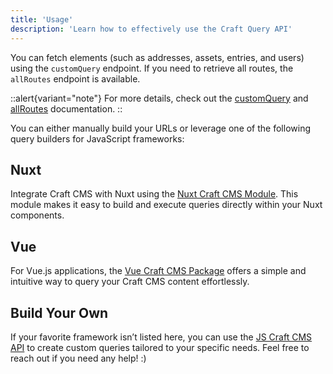 ```yaml
---
title: 'Usage'
description: 'Learn how to effectively use the Craft Query API'
---
```


You can fetch elements (such as addresses, assets, entries, and users) using the `customQuery` endpoint. If you need to retrieve all routes, the `allRoutes` endpoint is available.

::alert{variant="note"}
  For more details, check out the [customQuery](/libraries/craft-query-api/endpoints/custom-query) and [allRoutes](/libraries/craft-query-api/endpoints/all-routes) documentation.
::

You can either manually build your URLs or leverage one of the following query builders for JavaScript frameworks:

## Nuxt

Integrate Craft CMS with Nuxt using the [Nuxt Craft CMS Module](/libraries/nuxt-craftcms). This module makes it easy to build and execute queries directly within your Nuxt components.

## Vue

For Vue.js applications, the [Vue Craft CMS Package](/libraries/vue-craftcms) offers a simple and intuitive way to query your Craft CMS content effortlessly.

## Build Your Own

If your favorite framework isn’t listed here, you can use the [JS Craft CMS API](/libraries/js-craftcms-api) to create custom queries tailored to your specific needs. Feel free to reach out if you need any help! :)
